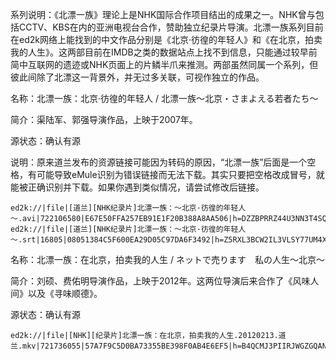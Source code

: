 系列说明：《北漂一族》理论上是NHK国际合作项目结出的成果之一。NHK曾与包括CCTV、KBS在内的亚洲电视台合作，赞助独立纪录片导演。北漂一族系列目前在ed2k网络上能找到的中文作品分别是《北京·彷徨的年轻人》和《在北京，拍卖我的人生》。这两部目前在IMDB之类的数据站点上找不到信息，只能通过较早前简中互联网的遗迹或NHK页面上的片鳞半爪来推测。两部虽然同属一个系列，但彼此间除了北漂这一背景外，并无过多关联，可视作独立的作品。

名称：北漂一族：北京·彷徨的年轻人 / 北漂一族～北京・さまよえる若者たち～  

简介：渠陆军、郭强导演作品，上映于2007年。  

源状态：确认有源  

说明：原来道兰发布的资源链接可能因为转码的原因，“北漂一族”后面是一个空格，有可能导致eMule识别为错误链接而无法下载。其实只要把空格改成冒号，就能被正确识别并下载。如果你遇到类似情况，请尝试修改后链接。

```
ed2k://|file|[道兰][NHK纪录片]北漂一族：～北京·彷徨的年轻人～.avi|722106580|E67E50FFA257EB91E1F20B388A8AA506|h=DZZBPRRZ44U3NN3T4SQSTNXOGTTFCQST|/
ed2k://|file|[道兰][NHK纪录片]北漂一族：～北京·彷徨的年轻人～.srt|16805|08051384C5F600EA29D05C97DA6F3492|h=Z5RXL3BCW2IL3VLSY77UM4X6JZ5HJ2S6|/
```
名称：北漂一族：在北京，拍卖我的人生 / ネットで売ります　私の人生～北京～  

简介：刘硕、费佑明导演作品，上映于2012年。这两位导演后来合作了《风味人间》以及《寻味顺德》。    

源状态：确认有源  
```
ed2k://|file|[NHK][纪录片]北漂一族：在北京，拍卖我的人生.20120213.道兰.mkv|721736055|57A7F9C5D0BA73355BE398F0AB4E6EF5|h=B4QCMJ3PIIRJWGZGQANBCBK2JKKYAM45|/
```
